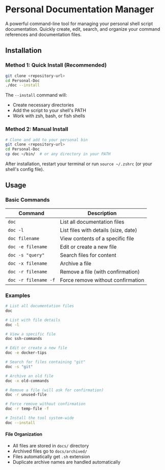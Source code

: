 # Personal Documentation Manager

A powerful command-line tool for managing your personal shell script documentation. Quickly create, edit, search, and organize your command references and documentation files.

## Installation

### Method 1: Quick Install (Recommended)

```bash
git clone <repository-url>
cd Personal-Doc
./doc --install
```

The `--install` command will:

- Create necessary directories
- Add the script to your shell's PATH
- Work with zsh, bash, or fish shells

### Method 2: Manual Install

```bash
# Clone and add to your personal bin
git clone <repository-url>
cd Personal-Doc
cp doc ~/bin/  # or any directory in your PATH
```

After installation, restart your terminal or run `source ~/.zshrc` (or your shell's config file).

## Usage

### Basic Commands

| Command | Description |
|---------|-------------|
| `doc` | List all documentation files |
| `doc -l` | List files with details (size, date) |
| `doc filename` | View contents of a specific file |
| `doc -e filename` | Edit or create a new file |
| `doc -s "query"` | Search files for content |
| `doc -x filename` | Archive a file |
| `doc -r filename` | Remove a file (with confirmation) |
| `doc -r filename -f` | Force remove without confirmation |

### Examples

```bash
# List all documentation files
doc

# List with file details
doc -l

# View a specific file
doc ssh-commands

# Edit or create a new file
doc -e docker-tips

# Search for files containing "git"
doc -s "git"

# Archive an old file
doc -x old-commands

# Remove a file (will ask for confirmation)
doc -r unused-file

# Force remove without confirmation
doc -r temp-file -f

# Install the tool system-wide
doc --install
```

#### File Organization

- All files are stored in `docs/` directory
- Archived files go to `docs/archived/`
- Files automatically get `.sh` extension
- Duplicate archive names are handled automatically
